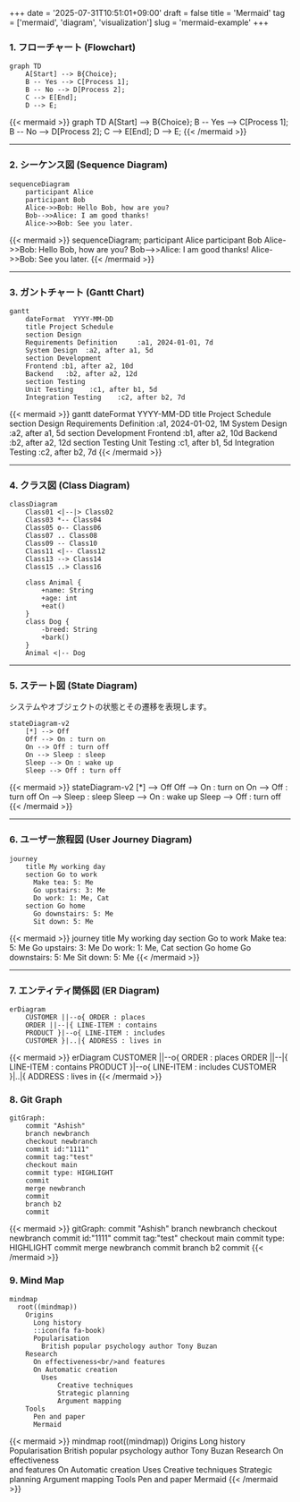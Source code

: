 +++
date = '2025-07-31T10:51:01+09:00'
draft = false
title = 'Mermaid'
tag = ['mermaid', 'diagram', 'visualization']
slug = 'mermaid-example'
+++

### 1\. フローチャート (Flowchart)

```mermaid
graph TD
    A[Start] --> B{Choice};
    B -- Yes --> C[Process 1];
    B -- No --> D[Process 2];
    C --> E[End];
    D --> E;
```

{{< mermaid >}}
graph TD
    A[Start] --> B{Choice};
    B -- Yes --> C[Process 1];
    B -- No --> D[Process 2];
    C --> E[End];
    D --> E;
{{< /mermaid >}}

-----

### 2\. シーケンス図 (Sequence Diagram)

```mermaid
sequenceDiagram
    participant Alice
    participant Bob
    Alice->>Bob: Hello Bob, how are you?
    Bob-->>Alice: I am good thanks!
    Alice->>Bob: See you later.
```

{{< mermaid >}}
sequenceDiagram;
    participant Alice
    participant Bob
    Alice->>Bob: Hello Bob, how are you?
    Bob-->>Alice: I am good thanks!
    Alice->>Bob: See you later.
{{< /mermaid >}}

-----

### 3\. ガントチャート (Gantt Chart)

```mermaid
gantt
    dateFormat  YYYY-MM-DD
    title Project Schedule
    section Design
    Requirements Definition     :a1, 2024-01-01, 7d
    System Design  :a2, after a1, 5d
    section Development
    Frontend :b1, after a2, 10d
    Backend   :b2, after a2, 12d
    section Testing
    Unit Testing    :c1, after b1, 5d
    Integration Testing    :c2, after b2, 7d
```

{{< mermaid >}}
gantt
    dateFormat  YYYY-MM-DD
    title Project Schedule
    section Design
    Requirements Definition     :a1, 2024-01-02, 1M
    System Design  :a2, after a1, 5d
    section Development
    Frontend :b1, after a2, 10d
    Backend   :b2, after a2, 12d
    section Testing
    Unit Testing    :c1, after b1, 5d
    Integration Testing    :c2, after b2, 7d
{{< /mermaid >}}

-----

### 4\. クラス図 (Class Diagram)

```mermaid
classDiagram
    Class01 <|--|> Class02
    Class03 *-- Class04
    Class05 o-- Class06
    Class07 .. Class08
    Class09 -- Class10
    Class11 <|-- Class12
    Class13 --> Class14
    Class15 ..> Class16

    class Animal {
        +name: String
        +age: int
        +eat()
    }
    class Dog {
        -breed: String
        +bark()
    }
    Animal <|-- Dog
```

-----

### 5\. ステート図 (State Diagram)

システムやオブジェクトの状態とその遷移を表現します。

```mermaid
stateDiagram-v2
    [*] --> Off
    Off --> On : turn on
    On --> Off : turn off
    On --> Sleep : sleep
    Sleep --> On : wake up
    Sleep --> Off : turn off
```

{{< mermaid >}}
stateDiagram-v2
    [*] --> Off
    Off --> On : turn on
    On --> Off : turn off
    On --> Sleep : sleep
    Sleep --> On : wake up
    Sleep --> Off : turn off
{{< /mermaid >}}

-----

### 6\. ユーザー旅程図 (User Journey Diagram)

```mermaid
journey
    title My working day
    section Go to work
      Make tea: 5: Me
      Go upstairs: 3: Me
      Do work: 1: Me, Cat
    section Go home
      Go downstairs: 5: Me
      Sit down: 5: Me
```

{{< mermaid >}}
journey
    title My working day
    section Go to work
      Make tea: 5: Me
      Go upstairs: 3: Me
      Do work: 1: Me, Cat
    section Go home
      Go downstairs: 5: Me
      Sit down: 5: Me
{{< /mermaid >}}

-----

### 7\. エンティティ関係図 (ER Diagram)

```mermaid
erDiagram
    CUSTOMER ||--o{ ORDER : places
    ORDER ||--|{ LINE-ITEM : contains
    PRODUCT }|--o{ LINE-ITEM : includes
    CUSTOMER }|..|{ ADDRESS : lives in
```

{{< mermaid >}}
erDiagram
    CUSTOMER ||--o{ ORDER : places
    ORDER ||--|{ LINE-ITEM : contains
    PRODUCT }|--o{ LINE-ITEM : includes
    CUSTOMER }|..|{ ADDRESS : lives in
{{< /mermaid >}}

### 8\. Git Graph

```mermaid
gitGraph:
    commit "Ashish"
    branch newbranch
    checkout newbranch
    commit id:"1111"
    commit tag:"test"
    checkout main
    commit type: HIGHLIGHT
    commit
    merge newbranch
    commit
    branch b2
    commit
```

{{< mermaid >}}
gitGraph:
    commit "Ashish"
    branch newbranch
    checkout newbranch
    commit id:"1111"
    commit tag:"test"
    checkout main
    commit type: HIGHLIGHT
    commit
    merge newbranch
    commit
    branch b2
    commit
{{< /mermaid >}}

### 9\. Mind Map

```mermaid
mindmap
  root((mindmap))
    Origins
      Long history
      ::icon(fa fa-book)
      Popularisation
        British popular psychology author Tony Buzan
    Research
      On effectiveness<br/>and features
      On Automatic creation
        Uses
            Creative techniques
            Strategic planning
            Argument mapping
    Tools
      Pen and paper
      Mermaid
```

{{< mermaid >}}
mindmap
  root((mindmap))
    Origins
      Long history
      Popularisation
        British popular psychology author Tony Buzan
    Research
      On effectiveness<br/>and features
      On Automatic creation
        Uses
            Creative techniques
            Strategic planning
            Argument mapping
    Tools
      Pen and paper
      Mermaid
{{< /mermaid >}}
